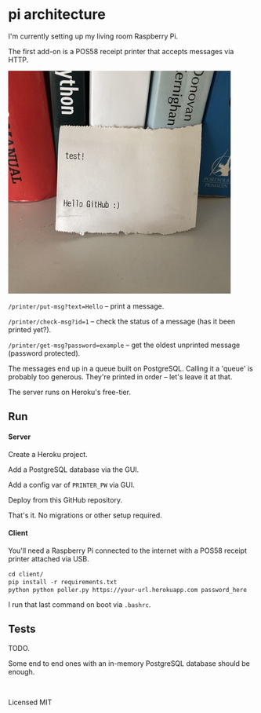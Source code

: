 # pi architecture

I'm currently setting up my living room Raspberry Pi.

The first add-on is a POS58 receipt printer that accepts messages via HTTP.

![Receipt with "test!" and "Hello GitHub" on a bookshelf](https://github.com/healeycodes/pi/blob/main/client/preview.jpeg)

`/printer/put-msg?text=Hello` – print a message.

`/printer/check-msg?id=1` – check the status of a message (has it been printed yet?).

`/printer/get-msg?password=example` – get the oldest unprinted message (password protected).

The messages end up in a queue built on PostgreSQL. Calling it a 'queue' is probably too generous. They're printed in order – let's leave it at that.

The server runs on Heroku's free-tier.

## Run

#### Server

Create a Heroku project.

Add a PostgreSQL database via the GUI.

Add a config var of `PRINTER_PW` via GUI.

Deploy from this GitHub repository.

That's it. No migrations or other setup required.

#### Client

You'll need a Raspberry Pi connected to the internet with a POS58 receipt printer attached via USB.

```
cd client/
pip install -r requirements.txt
python python poller.py https://your-url.herokuapp.com password_here 
```

I run that last command on boot via `.bashrc`.

## Tests

TODO.

Some end to end ones with an in-memory PostgreSQL database should be enough.

<br>

Licensed MIT
